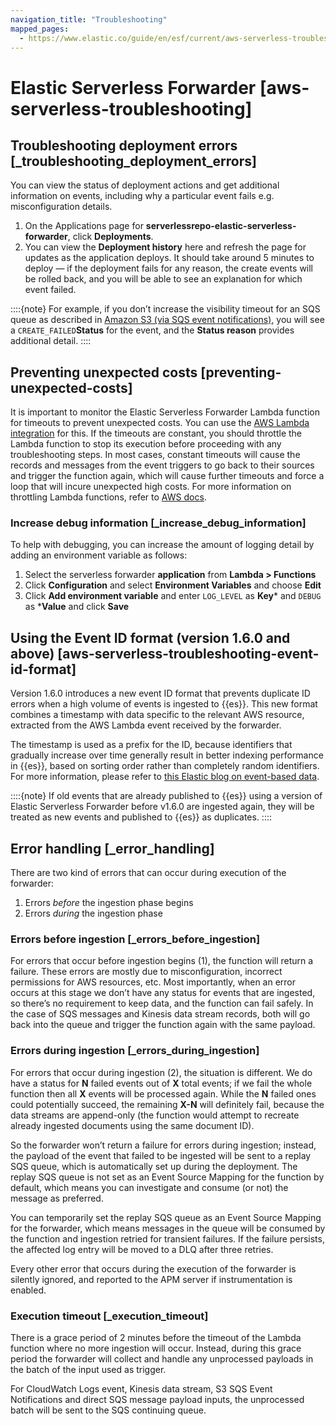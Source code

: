 ```yaml
---
navigation_title: "Troubleshooting"
mapped_pages:
  - https://www.elastic.co/guide/en/esf/current/aws-serverless-troubleshooting.html
---
```




# Elastic Serverless Forwarder [aws-serverless-troubleshooting]



## Troubleshooting deployment errors [_troubleshooting_deployment_errors]

You can view the status of deployment actions and get additional information on events, including why a particular event fails e.g. misconfiguration details.

1. On the Applications page for **serverlessrepo-elastic-serverless-forwarder**, click **Deployments**.
2. You can view the **Deployment history** here and refresh the page for updates as the application deploys. It should take around 5 minutes to deploy — if the deployment fails for any reason, the create events will be rolled back, and you will be able to see an explanation for which event failed.

::::{note}
For example, if you don’t increase the visibility timeout for an SQS queue as described in [Amazon S3 (via SQS event notifications)](asciidocalypse://docs/elastic-serverless-forwarder/docs/reference/ingestion-tools/esf/index.md#aws-serverless-forwarder-inputs-s3), you will see a `CREATE_FAILED`**Status** for the event, and the **Status reason** provides additional detail.
::::



## Preventing unexpected costs [preventing-unexpected-costs]

It is important to monitor the Elastic Serverless Forwarder Lambda function for timeouts to prevent unexpected costs. You can use the [AWS Lambda integration](https://docs.elastic.co/en/integrations/aws/lambda) for this. If the timeouts are constant, you should throttle the Lambda function to stop its execution before proceeding with any troubleshooting steps. In most cases, constant timeouts will cause the records and messages from the event triggers to go back to their sources and trigger the function again, which will cause further timeouts and force a loop that will incure unexpected high costs. For more information on throttling Lambda functions, refer to [AWS docs](https://docs.aws.amazon.com/lambda/latest/operatorguide/throttling.md).


### Increase debug information [_increase_debug_information]

To help with debugging, you can increase the amount of logging detail by adding an environment variable as follows:

1. Select the serverless forwarder **application** from **Lambda > Functions**
2. Click **Configuration** and select **Environment Variables** and choose **Edit**
3. Click **Add environment variable** and enter `LOG_LEVEL` as **Key*** and `DEBUG` as ***Value** and click **Save**


## Using the Event ID format (version 1.6.0 and above) [aws-serverless-troubleshooting-event-id-format]

Version 1.6.0 introduces a new event ID format that prevents duplicate ID errors when a high volume of events is ingested to {{es}}. This new format combines a timestamp with data specific to the relevant AWS resource, extracted from the AWS Lambda event received by the forwarder.

The timestamp is used as a prefix for the ID, because identifiers that gradually increase over time generally result in better indexing performance in {{es}}, based on sorting order rather than completely random identifiers. For more information, please refer to [this Elastic blog on event-based data](https://www.elastic.co/blog/efficient-duplicate-prevention-for-event-based-data-in-elasticsearch).

::::{note}
If old events that are already published to {{es}} using a version of Elastic Serverless Forwarder before v1.6.0 are ingested again, they will be treated as new events and published to {{es}} as duplicates.
::::



## Error handling [_error_handling]

There are two kind of errors that can occur during execution of the forwarder:

1. Errors *before* the ingestion phase begins
2. Errors *during* the ingestion phase


### Errors before ingestion [_errors_before_ingestion]

For errors that occur before ingestion begins (1), the function will return a failure. These errors are mostly due to misconfiguration, incorrect permissions for AWS resources, etc. Most importantly, when an error occurs at this stage we don’t have any status for events that are ingested, so there’s no requirement to keep data, and the function can fail safely. In the case of SQS messages and Kinesis data stream records, both will go back into the queue and trigger the function again with the same payload.


### Errors during ingestion [_errors_during_ingestion]

For errors that occur during ingestion (2), the situation is different. We do have a status for **N** failed events out of **X** total events; if we fail the whole function then all **X** events will be processed again. While the **N** failed ones could potentially succeed, the remaining **X-N** will definitely fail, because the data streams are append-only (the function would attempt to recreate already ingested documents using the same document ID).

So the forwarder won’t return a failure for errors during ingestion; instead, the payload of the event that failed to be ingested will be sent to a replay SQS queue, which is automatically set up during the deployment. The replay SQS queue is not set as an Event Source Mapping for the function by default, which means you can investigate and consume (or not) the message as preferred.

You can temporarily set the replay SQS queue as an Event Source Mapping for the forwarder, which means messages in the queue will be consumed by the function and ingestion retried for transient failures. If the failure persists, the affected log entry will be moved to a DLQ after three retries.

Every other error that occurs during the execution of the forwarder is silently ignored, and reported to the APM server if instrumentation is enabled.


### Execution timeout [_execution_timeout]

There is a grace period of 2 minutes before the timeout of the Lambda function where no more ingestion will occur. Instead, during this grace period the forwarder will collect and handle any unprocessed payloads in the batch of the input used as trigger.

For CloudWatch Logs event, Kinesis data stream, S3 SQS Event Notifications and direct SQS message payload inputs, the unprocessed batch will be sent to the SQS continuing queue.
